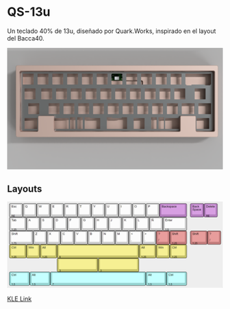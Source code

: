 # QS-13u

Un teclado 40% de 13u, diseñado por Quark.Works, inspirado en el layout del Bacca40.

![QS-13u render](./resources/top-view.png)

## Layouts

![QS-13u layouts](./resources/keyboard-layout.png)

[KLE Link](http://www.keyboard-layout-editor.com/#/gists/edd9330d8816866bf59f697946c975f9)